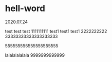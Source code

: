 # hell-word
2020.07.24

test test test 1111111111
test1 test1 test1 2222222222
33333333333333333333

555555555555555555555



lalalalalalala
9999999999999
